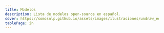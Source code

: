 ```yaml
---
title: Modelos
description: Lista de modelos open-source en español. 
cover: https://somosnlp.github.io/assets/images/ilustraciones/undraw_education_edited.svg
tablePage: in
---
```


<TableModels
  :resourceItems="[
    {
        name: 'Bark',
        tags: ['multilingüe', 'texto a audio'],
        description: '',
        website: 'https://www.suno.ai',
        github: 'https://github.com/suno-ai/bark',
        paper: '',
        hf_dataset_name: '',
        hf_contributor_handle: 'suno',
        hf_model_name: 'bark'
    },
    {
        name: 'BETO',
        tags: ['BERT', 'base (case, uncased)', 'propósito general'],
        description: '',
        website: '',
        github: '',
        paper: 'https://users.dcc.uchile.cl/~jperez/papers/pml4dc2020.pdf',
        hf_dataset_name: '',
        hf_contributor_handle: 'dccuchile',
        hf_model_name: 'bert-base-spanish-wwm-uncased'
    },
    {
        name: 'BETO (Spanish BERT) + Spanish SQuAD2.0 + distillation using 'bert-base-multilingual-cased' as teacher',
        tags: ['SQuAD-es-v2.0', 'BETO', 'Respuestas a preguntas'],
        description: '',
        website: '',
        github: '',
        paper: '',
        hf_dataset_name: '',
        hf_contributor_handle: 'mrm8488',
        hf_model_name: 'distill-bert-base-spanish-wwm-cased-finetuned-spa-squad2-es'
    },
    {
        name: 'BERTIN-GPT-J-6B',
        tags: ['GPT-J', 'LLM', 'propósito general'],
        description: '',
        website: '',
        github: '',
        paper: '',
        hf_dataset_name: '',
        hf_contributor_handle: 'bertin-project',
        hf_model_name: 'bertin-gpt-j-6B'
    },
    {
        name: 'BERTIN RoBERTa',
        tags: ['RoBERTa', 'base', 'propósito general'],
        description: '',
        website: 'https://huggingface.co/spaces/bertin-project/bertin',
        github: '',
        paper: '',
        hf_dataset_name: '',
        hf_contributor_handle: 'bertin-project',
        hf_model_name: 'bertin-roberta-base-spanish'
    },
    {
        name: 'BioMedtra',
        tags: ['Electra', 'small', 'textos bioclínicos'],
        description: '',
        website: '',
        github: '',
        paper: '',
        hf_dataset_name: '',
        hf_contributor_handle: 'mrm8488',
        hf_model_name: 'biomedtra-small-es'
    },
    {
        name: 'Biomedical-clinical language model for Spanish',
        tags: ['RoBERTa', 'textos bioclínicos'],
        description: '',
        website: '',
        github: 'https://github.com/PlanTL-GOB-ES/lm-biomedical-clinical-es',
        paper: '',
        hf_dataset_name: '',
        hf_contributor_handle: 'PlanTL-GOB-ES',
        hf_model_name: 'bsc-bio-ehr-es'
    },
    {
        name: 'BioMistral-7B',
        tags: ['multilingüe', 'LLM', 'textos bioclínicos'],
        description: '',
        website: '',
        github: '',
        paper: '',
        hf_dataset_name: '',
        hf_contributor_handle: 'BioMistral',
        hf_model_name: 'BioMistral-7B'
    },
    {
        name: 'BLOOM',
        tags: ['multilingüe', 'LLM', 'propósito general'],
        description: '',
        website: '',
        github: '',
        paper: '',
        hf_dataset_name: '',
        hf_contributor_handle: 'bigscience',
        hf_model_name: 'bloom'
    },
    {
        name: 'BLOOMZ',
        tags: ['multilingüe', 'LLM', 'propósito general', 'instrucciones', 'IT'],
        description: '',
        website: '',
        github: '',
        paper: '',
        hf_dataset_name: '',
        hf_contributor_handle: 'bigscience',
        hf_model_name: 'bloomz'
    },
    {
        name: 'Electricidad',
        tags: ['Electra', 'small, base', 'propósito general'],
        description: '',
        website: '',
        github: '',
        paper: '',
        hf_dataset_name: '',
        hf_contributor_handle: 'mrm8488',
        hf_model_name: 'electricidad-base-discriminator'
    },
    {
        name: 'Fake news detection spanish',
        tags: ['RoBERTa', 'clasificación de texto'],
        description: '',
        website: '',
        github: '',
        paper: '',
        hf_dataset_name: '',
        hf_contributor_handle: 'Narrativaai',
        hf_model_name: 'fake-news-detection-spanish'
    },
    {
        name: 'Falcon-40b',
        tags: ['multilingüe', 'LLM', 'propósito general'],
        description: '',
        website: '',
        github: '',
        paper: '',
        hf_dataset_name: '',
        hf_contributor_handle: 'tiiuae',
        hf_model_name: 'falcon-40b'
    },
    {
        name: 'GPT-2 BERTIN',
        tags: ['GPT-2', 'base', 'propósito general'],
        description: '',
        website: '',
        github: '',
        paper: '',
        hf_dataset_name: '',
        hf_contributor_handle: 'flax-community',
        hf_model_name: 'gpt-2-spanish'
    },
    {
        name: 'GPT-2 BNE',
        tags: ['GPT-2', 'base, large', 'propósito general'],
        description: '',
        website: '',
        github: '',
        paper: '',
        hf_dataset_name: '',
        hf_contributor_handle: 'PlanTL-GOB-ES',
        hf_model_name: 'gpt2-base-bne'
    },
    {
        name: 'GPT-2 Datificate',
        tags: ['GPT-2', 'small', 'propósito general'],
        description: '',
        website: '',
        github: '',
        paper: '',
        hf_dataset_name: '',
        hf_contributor_handle: 'datificate',
        hf_model_name: 'gpt2-small-spanish'
    },
    {
        name: 'GPT-2 DeepESP',
        tags: ['GPT-2', 'base', 'propósito general'],
        description: '',
        website: '',
        github: '',
        paper: '',
        hf_dataset_name: '',
        hf_contributor_handle: 'DeepESP',
        hf_model_name: 'gpt2-spanish'
    },
    {
        name: 'GPT-2 mrm8488',
        tags: ['GPT-2', 'base', 'propósito general'],
        description: '',
        website: '',
        github: '',
        paper: '',
        hf_dataset_name: '',
        hf_contributor_handle: 'mrm8488',
        hf_model_name: 'spanish-gpt2'
    },
    {
        name: 'Gpt2 small spanish',
        tags: ['LLM', 'propósito general'],
        description: '',
        website: '',
        github: '',
        paper: '',
        hf_dataset_name: '',
        hf_contributor_handle: 'datificate',
        hf_model_name: 'gpt2-small-spanish'
    },
    {
        name: 'Legalectra',
        tags: ['Electra', 'small, base', 'legal'],
        description: '',
        website: '',
        github: '',
        paper: '',
        hf_dataset_name: '',
        hf_contributor_handle: 'mrm8488',
        hf_model_name: 'legalectra-base'
    },
    {
        name: 'LINCE-ZERO',
        tags: ['LLM', '7B, 40B', 'propósito general', 'instrucciones', 'IT'],
        description: '',
        website: 'https://huggingface.co/clibrain/lince-zero',
        github: '',
        paper: '',
        hf_dataset_name: '',
        hf_contributor_handle: 'clibrain',
        hf_model_name: 'lince-zero'
    },
    {
        name: 'mBART-50',
        tags: ['multilingüe', 'traducción'],
        description: '',
        website: '',
        github: '',
        paper: 'https://arxiv.org/abs/2008.00401',
        hf_dataset_name: '',
        hf_contributor_handle: 'facebook',
        hf_model_name: 'mbart-large-50'
    },
    {
        name: 'Mixtral-8x7B-v0.1',
        tags: ['multilingüe', 'LLM', 'propósito general'],
        description: '',
        website: 'https://mistral.ai/',
        github: '',
        paper: '',
        hf_dataset_name: '',
        hf_contributor_handle: 'mistralai',
        hf_model_name: 'Mixtral-8x7B-v0.1'
    },
    {
        name: 'mT5 multilingual XLSum',
        tags: ['multilingüe', 'resumen', 'mT5'],
        description: '',
        website: '',
        github: 'https://github.com/csebuetnlp/xl-sum',
	    paper: 'https://aclanthology.org/2021.findings-acl.413/',
        hf_dataset_name: '',
        hf_contributor_handle: 'csebuetnlp',
        hf_model_name: 'mT5_multilingual_XLSum'
    },
    {
        name: 'mT0',
        tags: ['multilingüe', 'LLM', 'propósito general', 'instrucciones', 'IT', 'encoder-decoder'],
        description: '',
        website: '',
        github: '',
        paper: '',
        hf_dataset_name: '',
        hf_contributor_handle: 'bigscience',
        hf_model_name: 'mt0-base'
    },
    {
        name: 'Projecte Aina’s Basque-Catalan machine translation model',
        tags: ['traducción'],
        description: '',
        website: '',
        github: '',
        paper: '',
        hf_dataset_name: '',
        hf_contributor_handle: 'projecte-aina',
        hf_model_name: 'mt-aina-eu-ca'
    },
    {
        name: 'Projecte Aina’s Galician-Catalan machine translation model',
        tags: ['traducción'],
        description: '',
        website: '',
        github: '',
        paper: '',
        hf_dataset_name: '',
        hf_contributor_handle: 'projecte-aina',
        hf_model_name: 'mt-aina-gl-ca'
    },
    {
        name: 'RoBERTa Biomedical Clinical',
        tags: ['RoBERTa', 'base', 'textos bioclínicos'],
        description: '',
        website: '',
        github: 'https://github.com/PlanTL-GOB-ES/lm-biomedical-clinical-es',
        paper: 'https://arxiv.org/abs/2109.03570',
        hf_dataset_name: '',
        hf_contributor_handle: 'PlanTL-GOB-ES',
        hf_model_name: 'roberta-base-biomedical-clinical-es'
    },
    {
        name: 'RoBERTa BNE',
        tags: ['RoBERTa', 'base, large', 'propósito general'],
        description: '',
        website: '',
        github: '',
        paper: '',
        hf_dataset_name: '',
        hf_contributor_handle: 'PlanTL-GOB-ES',
        hf_model_name: 'roberta-base-bne'
    },
    {
        name: 'RoBERTalex',
        tags: ['RoBERTa', 'base', 'legal'],
        description: '',
        website: '',
        github: '',
        paper: '',
        hf_dataset_name: '',
        hf_contributor_handle: 'PlanTL-GOB-ES',
        hf_model_name: 'RoBERTalex'
    },
    {
        name: 'RoBERTuito',
        tags: ['Roberta', 'cased, uncased, deaccented', 'redes sociales'],
        description: '',
        website: '',
        github: 'https://github.com/pysentimiento/robertuito',
        paper: 'https://arxiv.org/abs/2111.09453',
        hf_dataset_name: '',
        hf_contributor_handle: 'pysentimiento',
        hf_model_name: 'robertuito'
    },
    {
        name: 'robertuito sentiment analysis',
        tags: ['RoBERTa', 'clasificación de texto'],
        description: '',
        website: '',
        github: 'https://github.com/pysentimiento/pysentimiento',
	    paper: '',
        hf_dataset_name: '',
        hf_contributor_handle: 'pysentimiento',
        hf_model_name: 'robertuito-sentiment-analysis'
    },
    {
        name: 'sentence similarity spanish es',
        tags: ['BERT', 'sentence-transformers', 'Similitud de oraciones'],
        description: '',
        website: '',
        github: '',
	      paper: '',
        hf_dataset_name: '',
        hf_contributor_handle: 'hiiamsid',
        hf_model_name: 'sentence_similarity_spanish_es'
    },
    {
        name: 'Spanish BERT2BERT (BETO) fine-tuned on MLSUM ES for summarization',
        tags: ['BERT', 'resumen'],
        description: '',
        website: '',
        github: '',
        paper: '',
        hf_dataset_name: '',
        hf_contributor_handle: 'mrm8488',
        hf_model_name: 'bert2bert_shared-spanish-finetuned-summarization'
    },
    {
        name: 'T5 Small',
        tags: ['T5', 'small', 'propósito general'],
        description: '',
        website: '',
        github: '',
        paper: '',
        hf_dataset_name: '',
        hf_contributor_handle: 'flax-community',
        hf_model_name: 'spanish-t5-small'
    },
    {
        name: 'Tulio Chilean Spanish BERT',
        tags: ['BETO', 'propósito general'],
        description: '',
        website: '',
        github: '',
	    paper: '',
        hf_dataset_name: '',
        hf_contributor_handle: 'dccuchile',
        hf_model_name: 'tulio-chilean-spanish-bert'
    },
    {
        name: 'xlm roberta base language detection',
        tags: ['RoBERTa', 'multilingüe', 'clasificación de texto'],
        description: '',
        website: '',
        github: '',
	    paper: '',
        hf_dataset_name: '',
        hf_contributor_handle: 'papluca',
        hf_model_name: 'xlm-roberta-base-language-detection'
    },
    ]"
/>
